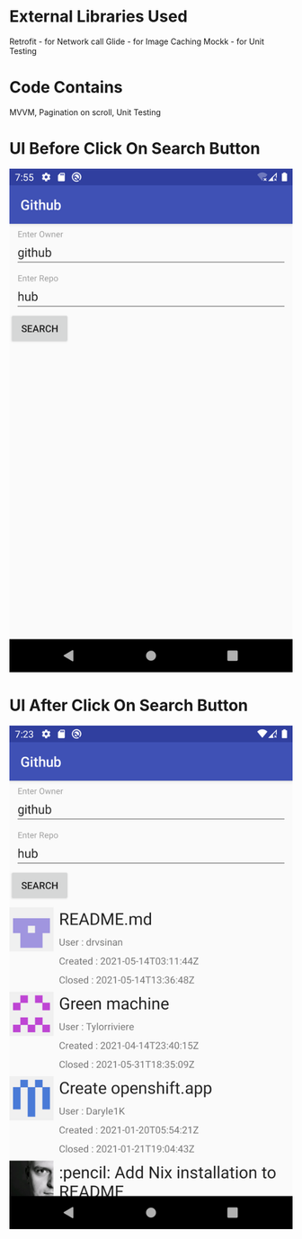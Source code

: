 # External Libraries Used
Retrofit - for Network call
Glide - for Image Caching
Mockk -  for Unit Testing

# Code Contains
MVVM, Pagination on scroll, Unit Testing

# UI Before Click On Search Button
![Before Search](https://raw.githubusercontent.com/sahoosunilkumar/NaviAssignment/master/before_search.png)

# UI After Click On Search Button
![After Search](https://raw.githubusercontent.com/sahoosunilkumar/NaviAssignment/master/after_search.png)
